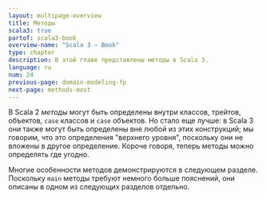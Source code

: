 ```yaml
---
layout: multipage-overview
title: Методы
scala3: true
partof: scala3-book
overview-name: "Scala 3 — Book"
type: chapter
description: В этой главе представлены методы в Scala 3.
language: ru
num: 24
previous-page: domain-modeling-fp
next-page: methods-most
---
```



В Scala 2 _методы_ могут быть определены внутри классов, трейтов, объектов, `case` классов и `case` объектов. 
Но стало еще лучше: в Scala 3 они также могут быть определены вне любой из этих конструкций; 
мы говорим, что это определения "верхнего уровня", поскольку они не вложены в другое определение. 
Короче говоря, теперь методы можно определять где угодно.

Многие особенности методов демонстрируются в следующем разделе. 
Поскольку `main` методы требуют немного больше пояснений, они описаны в одном из следующих разделов отдельно.
